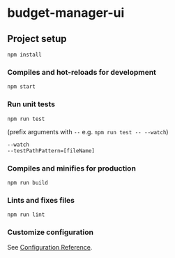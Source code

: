 # budget-manager-ui

## Project setup
```
npm install
```

### Compiles and hot-reloads for development
```
npm start
```

### Run unit tests 
```
npm run test
```
(prefix arguments with `--` e.g. ```npm run test -- --watch```)
```
--watch
--testPathPattern=[fileName]
```

### Compiles and minifies for production
```
npm run build
```

### Lints and fixes files
```
npm run lint
```

### Customize configuration
See [Configuration Reference](https://cli.vuejs.org/config/).
